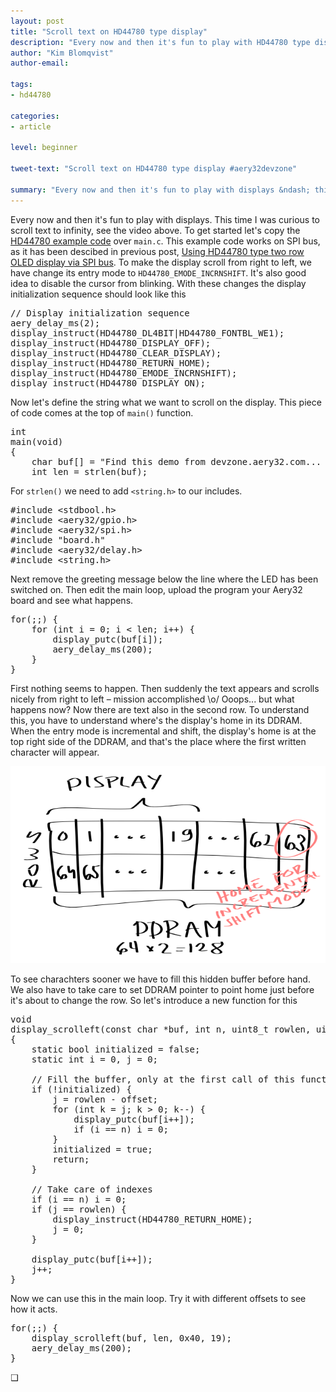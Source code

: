 ```yaml
---
layout: post
title: "Scroll text on HD44780 type display"
description: "Every now and then it's fun to play with HD44780 type displays."
author: "Kim Blomqvist"
author-email:

tags:
- hd44780

categories:
- article

level: beginner

tweet-text: "Scroll text on HD44780 type display #aery32devzone"

summary: "Every now and then it's fun to play with displays &ndash; this time scrolling the text to infinity"
---
```


<div style="position: relative">
<iframe src="http://www.youtube.com/embed/54DsvyTVbbk?rel=0;showinfo=0;wmode=transparent;theme=light;color=white;autohide=0" frameborder="0" style="overflow:hidden;position:absolute;height:100%;width:100%" height="100%" width="100%" allowfullscreen></iframe>
</div>

Every now and then it's fun to play with displays. This time I was curious to scroll text to infinity, see the video above. To get started let's copy the [HD44780 example code](https://raw.github.com/aery32/aery32/master/examples/displays/hd44780.c) over <code>main.c</code>. This example code works on SPI bus, as it has been descibed in previous post, [Using HD44780 type two row OLED display via SPI bus](http://devzone.aery32.com/2012/05/27/using-hd44780-type-two-row-oled-display-via-spi-bus/). To make the display scroll from right to left, we have change its entry mode to <code>HD44780_EMODE_INCRNSHIFT</code>. It's also good idea to disable the cursor from blinking. With these changes the display initialization sequence should look like this

<pre class="prettyprint lang-c">
// Display initialization sequence
aery_delay_ms(2);
display_instruct(HD44780_DL4BIT|HD44780_FONTBL_WE1);
display_instruct(HD44780_DISPLAY_OFF);
display_instruct(HD44780_CLEAR_DISPLAY);
display_instruct(HD44780_RETURN_HOME);
display_instruct(HD44780_EMODE_INCRNSHIFT);
display_instruct(HD44780_DISPLAY_ON);
</pre>

Now let's define the string what we want to scroll on the display. This piece of code comes at the top of <code>main()</code> function.

<pre class="prettyprint lang-c">
int
main(void)
{
	char buf[] = "Find this demo from devzone.aery32.com... ";
	int len = strlen(buf);
</pre>

For <code>strlen()</code> we need to add <code>&lt;string.h&gt;</code> to our includes.

<pre class="prettyprint lang-c">
#include &lt;stdbool.h&gt;
#include &lt;aery32/gpio.h&gt;
#include &lt;aery32/spi.h&gt;
#include "board.h"
#include &lt;aery32/delay.h&gt;
#include &lt;string.h&gt;
</pre>

Next remove the greeting message below the line where the LED has been switched on. Then edit the main loop, upload the program your Aery32 board and see what happens.

<pre class="prettyprint lang-c">
for(;;) {
	for (int i = 0; i &lt; len; i++) {
		display_putc(buf[i]);
		aery_delay_ms(200);		
	}
}
</pre>

First nothing seems to happen. Then suddenly the text appears and scrolls nicely from right to left &ndash; mission accomplished \o/ Ooops... but what happens now? Now there are text also in the second row. To understand this, you have to understand where's the display's home in its DDRAM. When the entry mode is incremental and shift, the display's home is at the top right side of the DDRAM, and that's the place where the first written character will appear.

![NHD‐0220](/images/nhd-0220_ddram.png "NHD‐0220DZW‐AG5 jumper selection for SPI")

To see charachters sooner we have to fill this hidden buffer before hand. We also have to take care to set DDRAM pointer to point home just before it's about to change the row. So let's introduce a new function for this

<pre class="prettyprint lang-c">
void
display_scrolleft(const char *buf, int n, uint8_t rowlen, uint8_t offset)
{
	static bool initialized = false;
	static int i = 0, j = 0;

	// Fill the buffer, only at the first call of this function
	if (!initialized) {
		j = rowlen - offset;
		for (int k = j; k &gt; 0; k--) {
			display_putc(buf[i++]);
			if (i == n) i = 0;
		}
		initialized = true;
		return;
	}

	// Take care of indexes
	if (i == n) i = 0;
	if (j == rowlen) {
		display_instruct(HD44780_RETURN_HOME);
		j = 0;
	}

	display_putc(buf[i++]);
	j++;
}
</pre>

Now we can use this in the main loop. Try it with different offsets to see how it acts.

<pre class="prettyprint lang-c">
for(;;) {
	display_scrolleft(buf, len, 0x40, 19);
	aery_delay_ms(200);
}
</pre>

&#10065;